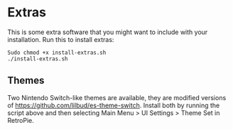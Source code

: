 # Extras
This is some extra software that you might want to include with your installation.
Run this to install extras:
```
Sudo chmod +x install-extras.sh
./install-extras.sh
```

## Themes
Two Nintendo Switch-like themes are available, they are modified versions of https://github.com/lilbud/es-theme-switch. Install both by running the script above and then selecting Main Menu > UI Settings > Theme Set in RetroPie.

